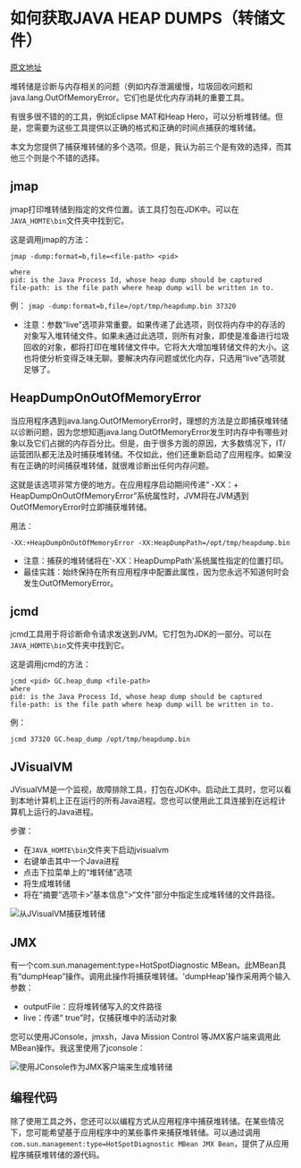 # 如何获取JAVA HEAP DUMPS（转储文件）

[原文地址]( https://blog.heaphero.io/2017/10/13/how-to-capture-java-heap-dumps-7-options/)

堆转储是诊断与内存相关的问题（例如内存泄漏缓慢，垃圾回收问题和 java.lang.OutOfMemoryError。它们也是优化内存消耗的重要工具。

有很多很不错的的工具，例如Eclipse MAT和Heap Hero，可以分析堆转储。但是，您需要为这些工具提供以正确的格式和正确的时间点捕获的堆转储。

本文为您提供了捕获堆转储的多个选项。但是，我认为前三个是有效的选择，而其他三个则是个不错的选择。

## jmap
jmap打印堆转储到指定的文件位置。该工具打包在JDK中。可以在`JAVA_HOMTE\bin`文件夹中找到它。

这是调用jmap的方法：

```
jmap -dump:format=b,file=<file-path> <pid> 

where
pid: is the Java Process Id, whose heap dump should be captured
file-path: is the file path where heap dump will be written in to.
```

例：
`jmap -dump:format=b,file=/opt/tmp/heapdump.bin 37320`

* 注意：参数“live”选项非常重要。如果传递了此选项，则仅将内存中的存活的对象写入堆转储文件。如果未通过此选项，则所有对象，即使是准备进行垃圾回收的对象，都将打印在堆转储文件中。它将大大增加堆转储文件的大小。这也将使分析变得乏味无聊。要解决内存问题或优化内存，只选用“live”选项就足够了。

## HeapDumpOnOutOfMemoryError

当应用程序遇到java.lang.OutOfMemoryError时，理想的方法是立即捕获堆转储以诊断问题，因为您想知道java.lang.OutOfMemoryError发生时内存中有哪些对象以及它们占据的内存百分比。但是，由于很多方面的原因，大多数情况下，IT/运营团队都无法及时捕获堆转储。不仅如此，他们还重新启动了应用程序。如果没有在正确的时间捕获堆转储，就很难诊断出任何内存问题。

这就是该选项非常方便的地方。在应用程序启动期间传递“ -XX：+ HeapDumpOnOutOfMemoryError”系统属性时，JVM将在JVM遇到OutOfMemoryError时立即捕获堆转储。

用法：

`-XX:+HeapDumpOnOutOfMemoryError -XX:HeapDumpPath=/opt/tmp/heapdump.bin`

* 注意：捕获的堆转储将在'-XX：HeapDumpPath'系统属性指定的位置打印。
* 最佳实践：始终保持在所有应用程序中配置此属性，因为您永远不知道何时会发生OutOfMemoryError。

## jcmd
jcmd工具用于将诊断命令请求发送到JVM。它打包为JDK的一部分。可以在`JAVA_HOMTE\bin`文件夹中找到它。

这是调用jcmd的方法：

```
jcmd <pid> GC.heap_dump <file-path>
where
pid: is the Java Process Id, whose heap dump should be captured
file-path: is the file path where heap dump will be written in to.
```

例：

`jcmd 37320 GC.heap_dump /opt/tmp/heapdump.bin`

## JVisualVM

JVisualVM是一个监视，故障排除工具，打包在JDK中。启动此工具时，您可以看到本地计算机上正在运行的所有Java进程。您也可以使用此工具连接到在远程计算机上运行的Java进程。

步骤：

* 在`JAVA_HOMTE\bin`文件夹下启动jvisualvm
* 右键单击其中一个Java进程
* 点击下拉菜单上的“堆转储”选项
* 将生成堆转储
* 将在“摘要”选项卡>“基本信息”>“文件”部分中指定生成堆转储的文件路径。

![从JVisualVM捕获堆转储](http://q0zm42rte.bkt.clouddn.com/QQ20191126-143125.png)

## JMX

有一个com.sun.management:type=HotSpotDiagnostic MBean。此MBean具有“dumpHeap”操作。调用此操作将捕获堆转储。'dumpHeap'操作采用两个输入参数：

* outputFile：应将堆转储写入的文件路径
* live：传递“ true”时，仅捕获堆中的活动对象


您可以使用JConsole，jmxsh，Java Mission Control 等JMX客户端来调用此MBean操作。我这里使用了jconsole：

![使用JConsole作为JMX客户端来生成堆转储](http://q0zm42rte.bkt.clouddn.com/QQ20191126-144859.png)

## 编程代码

除了使用工具之外，您还可以以编程方式从应用程序中捕获堆转储。在某些情况下，您可能希望基于应用程序中的某些事件来捕获堆转储。可以通过调用`com.sun.management:type=HotSpotDiagnostic MBean JMX Bean`，提供了从应用程序捕获堆转储的源代码。
